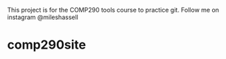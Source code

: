 This project is for the COMP290 tools course to practice git.
Follow me on instagram @mileshassell

# comp290site
